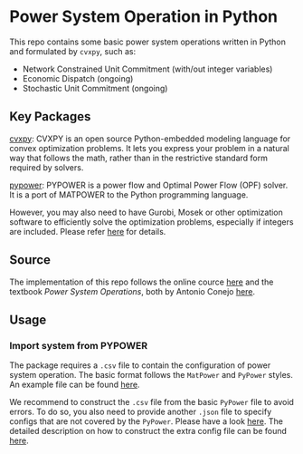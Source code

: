 # Power System Operation in Python

This repo contains some basic power system operations written in Python and formulated by `cvxpy`, such as:
- Network Constrained Unit Commitment (with/out integer variables)
- Economic Dispatch (ongoing)
- Stochastic Unit Commitment (ongoing)

## Key Packages

[cvxpy](https://www.cvxpy.org/): CVXPY is an open source Python-embedded modeling language for convex optimization problems. It lets you express your problem in a natural way that follows the math, rather than in the restrictive standard form required by solvers.

[pypower](https://github.com/rwl/PYPOWER): PYPOWER is a power flow and Optimal Power Flow (OPF) solver. It is a port of MATPOWER to the Python programming language.

However, you may also need to have Gurobi, Mosek or other optimization software to efficiently solve the optimization problems, especially if integers are included. Please refer [here](https://www.cvxpy.org/tutorial/advanced/index.html) for details.

## Source

The implementation of this repo follows the online cource [here](https://u.osu.edu/conejo.1/courses/power-system-operations/) and the textbook *Power System Operations*, both by Antonio Conejo [here](https://link.springer.com/book/10.1007/978-3-319-69407-8).

## Usage

### Import system from PYPOWER

The package requires a `.csv` file to contain the configuration of power system operation. The basic format follows the `MatPower` and `PyPower` styles. An example file can be found [here](configs/case14.xlsx).

We recommend to construct the `.csv` file from the basic `PyPower` file to avoid errors. To do so, you also need to provide another `.json` file to specify configs that are not covered by the `PyPower`. Please have a look [here](configs/case14_default.json). The detailed description on how to construct the extra config file can be found [here](readme_configs.md).